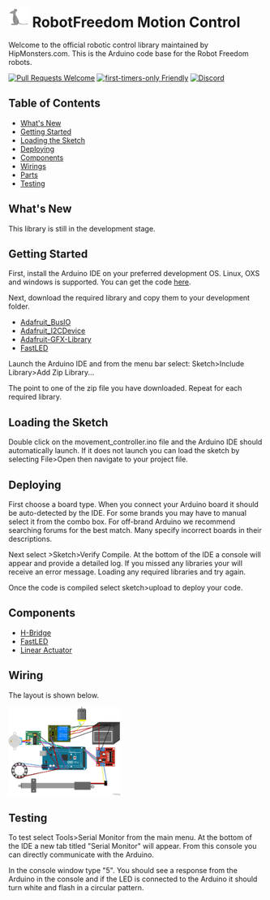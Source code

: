 # <img src="./assets/logo_small.png" width="40">  RobotFreedom Motion Control

Welcome to the official robotic control library maintained by HipMonsters.com. This is the Arduino code base for the Robot Freedom robots. 

[![Pull Requests Welcome](https://img.shields.io/badge/PRs-welcome-brightgreen.svg?style=flat)](https://makeapullrequest.com)
[![first-timers-only Friendly](https://img.shields.io/badge/first--timers--only-friendly-blue.svg)](https://www.firsttimersonly.com/) 
[![Discord](https://img.shields.io/discord/692816967895220344?logo=discord&label=Discord&color=5865F2)](https://discord.com/channels/1213896258876346430/1213896259438649386)


## Table of Contents 

- [What's New](#what's-new)
- [Getting Started](#getting-started)  
- [Loading the Sketch](#loading-the-sketch)  
- [Deploying](#deploying)  
- [Components](#components) 
- [Wirings](#wiring)
- [Parts](#parts)
- [Testing](#testing)

## What's New

This library is still in the development stage.
 

## Getting Started

First, install the Arduino IDE on your preferred development OS. Linux, OXS and windows is supported. You can get the code <a href = "https://www.arduino.cc/en/software">here</a>.

Next, download the required library and copy them to your development folder.

  - <a href="https://www.arduinolibraries.info/libraries/adafruit-bus-io">Adafruit_BusIO</a>
  - <a href="https://github.com/adafruit/Adafruit_BusIO">Adafruit_I2CDevice</a> 
  - <a href="https://github.com/adafruit/Adafruit-GFX-Library">Adafruit-GFX-Library</a>
  - <a href="https://github.com/FastLED/FastLED">FastLED</a>

Launch the Arduino IDE and from the menu bar select:
   Sketch>Include Library>Add Zip Library...

The point to one of the zip file you have downloaded. Repeat for each required library.

## Loading the Sketch

Double click on the movement_controller.ino file and the Arduino IDE should automatically launch. If it does not launch you can load the sketch by selecting File>Open then navigate to your project file.


## Deploying

First choose a board type. When you connect your Arduino board it should be auto-detected by the IDE. For some brands you may have to manual select it from the combo box. For off-brand Arduino we recommend searching forums for the best match. Many specify incorrect boards in their descriptions. 

Next select >Sketch>Verify Compile. At the bottom of the IDE a console will appear and provide a detailed log. If you missed any libraries your will receive an error message. Loading any required libraries and try again.

Once the code is compiled select sketch>upload to deploy your code.

## Components

 - <a href="https://projecthub.arduino.cc/Fouad_Roboticist/dc-motors-control-using-arduino-pwm-with-l298n-h-bridge-25b3b3">H-Bridge</a>
 - <a href="https://www.amazon.com/Sparkleiot-Integrated-Individual-Addressable-Programmable/dp/B0C77W6P2B/ref=sxin_16_pa_sp_search_thematic_sspa?content-id=amzn1.sym.95e4d6bd-d93f-4ee1-9766-ff64f54d2f71%3Aamzn1.sym.95e4d6bd-d93f-4ee1-9766-ff64f54d2f71&crid=1Y0C140RRR4LP&cv_ct_cx=FastLED%2Bcircle&keywords=FastLED%2Bcircle&pd_rd_i=B0C77W6P2B&pd_rd_r=aca54696-aa8b-4063-bff9-d83d772533bc&pd_rd_w=r4I6x&pd_rd_wg=2IFrj&pf_rd_p=95e4d6bd-d93f-4ee1-9766-ff64f54d2f71&pf_rd_r=82QC8A44ZGPR18XX0J0X&qid=1742135925&s=industrial&sbo=RZvfv%2F%2FHxDF%2BO5021pAnSA%3D%3D&sprefix=fastled%2Bcircle%2Cindustrial%2C151&sr=1-4-6024b2a3-78e4-4fed-8fed-e1613be3bcce-spons&sp_csd=d2lkZ2V0TmFtZT1zcF9zZWFyY2hfdGhlbWF0aWM&th=1">FastLED </a>
 - <a href="https://www.amazon.com/Electric-High-Speed-sec-Weight-Intelligent-Automation/dp/B07ZJ4B272/ref=asc_df_B07ZJ4B272?tag=bingshoppinga-20&linkCode=df0&hvadid=80676758009315&hvnetw=o&hvqmt=e&hvbmt=be&hvdev=c&hvlocint=&hvlocphy=&hvtargid=pla-4584276306216125&th=1">Linear Actuator</a>

## Wiring 
  
The layout is shown below. 

<img src="./assets/Robot_Base_bb.png" width="220">    


## Testing

To test select Tools>Serial Monitor from the main menu. At the bottom of the IDE a new tab titled "Serial Monitor" will appear. From this console you can directly communicate with the Arduino. 

In the console window type "5". You should see a response from the Arduino in the console and if the LED is connected to the Arduino it should turn white and flash in a circular pattern. 

